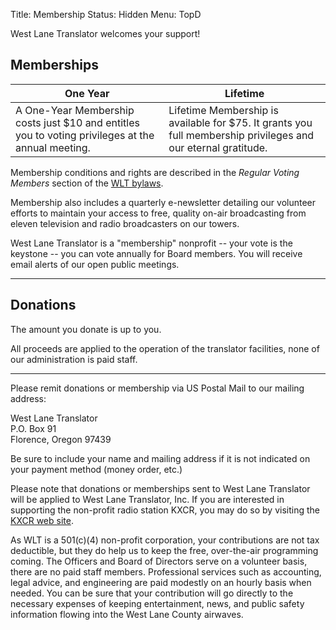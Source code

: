 Title: Membership
Status: Hidden
Menu: TopD

West Lane Translator welcomes your support!

## Memberships

One Year | Lifetime
-------- | --------
A One-Year Membership costs just $10 and entitles you to voting privileges at the annual meeting. | Lifetime Membership is available for $75. It grants you full membership privileges and our eternal gratitude.

Membership conditions and rights are described in the *Regular Voting Members*
section of the [WLT bylaws]({static}/pdfs/WLT_Bylaws_October_28_2020_edits.pdf).

Membership also includes a quarterly e-newsletter detailing our
volunteer efforts to maintain your access to free, quality on-air
broadcasting from eleven television and radio broadcasters on our
towers.

West Lane Translator is a "membership" nonprofit -- your vote is the
keystone -- you can vote annually for Board members. You will receive
email alerts of our open public meetings.

-------

## Donations

The amount you donate is up to you.

All proceeds are applied to the operation of the translator
facilities, none of our administration is paid staff.

-------

Please remit donations or membership via US Postal Mail to our mailing address:

West Lane Translator  
P.O. Box 91  
Florence, Oregon 97439

Be sure to include your name and mailing address if it is not
indicated on your payment method (money order, etc.)

Please note that donations or memberships sent to West Lane Translator
will be applied to West Lane Translator, Inc. If you are interested in
supporting the non-profit radio station KXCR, you may do
so by visiting the [KXCR web site](http://www.kxcr.net).

As WLT is a 501(c)(4) non-profit corporation, your contributions are
not tax deductible, but they do help us to keep the free, over-the-air
programming coming. The Officers and Board of Directors serve on a
volunteer basis, there are no paid staff members. Professional
services such as accounting, legal advice, and engineering are paid
modestly on an hourly basis when needed. You can be sure that your
contribution will go directly to the necessary expenses of keeping
entertainment, news, and public safety information flowing into the
West Lane County airwaves.
